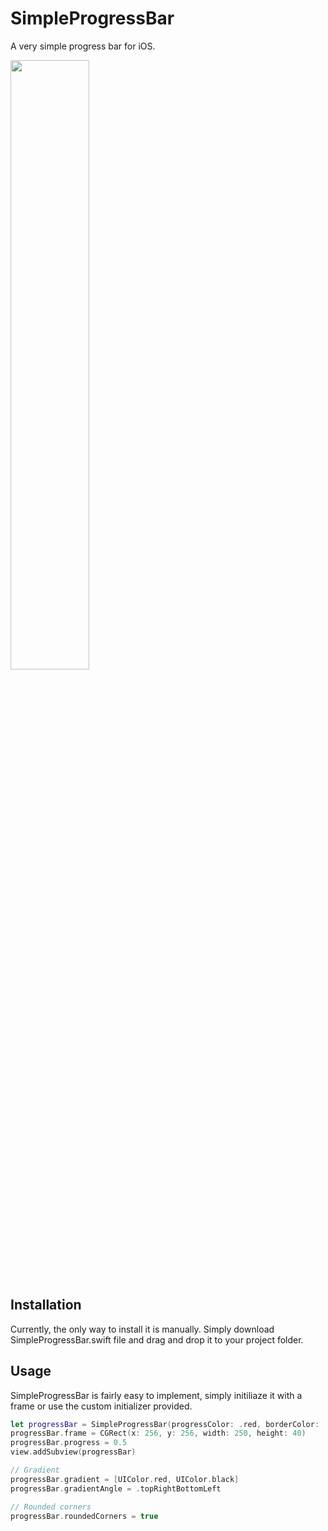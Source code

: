 # SimpleProgressBar
A very simple progress bar for iOS.

<img width="50%" height="50%" src="https://i.imgur.com/PzKv6MO.png">

## Installation
Currently, the only way to install it is manually. Simply download SimpleProgressBar.swift file and drag and drop it to your project folder.

## Usage
SimpleProgressBar is fairly easy to implement, simply initiliaze it with a frame or use the custom initializer provided.

```swift
let progressBar = SimpleProgressBar(progressColor: .red, borderColor: .clear, borderWidth: 1.5)
progressBar.frame = CGRect(x: 256, y: 256, width: 250, height: 40)
progressBar.progress = 0.5
view.addSubview(progressBar)

// Gradient
progressBar.gradient = [UIColor.red, UIColor.black]
progressBar.gradientAngle = .topRightBottomLeft

// Rounded corners
progressBar.roundedCorners = true



